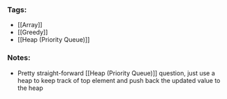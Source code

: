 ### Tags:
- [[Array]]
- [[Greedy]]
- [[Heap (Priority Queue)]]
### Notes:
- Pretty straight-forward  [[Heap (Priority Queue)]] question, just use a heap to keep track of top element and push back the updated value to the heap